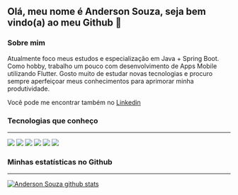 ## Olá, meu nome é Anderson Souza, seja bem vindo(a) ao meu Github 👋



### Sobre mim

Atualmente foco meus estudos e especialização em Java + Spring Boot. Como hobby, trabalho um pouco com desenvolvimento de Apps Mobile utilizando Flutter. Gosto muito de estudar novas tecnologias e procuro sempre aperfeiçoar meus conhecimentos para aprimorar minha produtividade.

Você pode me encontrar também no [Linkedin](https://www.linkedin.com/in/andersonpds/)



### Tecnologias que conheço

------

![](https://img.shields.io/badge/Linguagem-Java-blue?style=for-the-badge&logo=java) ![](https://img.shields.io/badge/Linguagem-Typescript-blue?style=for-the-badge&logo=typescript) ![](https://img.shields.io/badge/Linguagem-Javascript-blue?style=for-the-badge&logo=javascript) ![](https://img.shields.io/badge/Frontend-React-blue?style=for-the-badge&logo=react) ![](https://img.shields.io/badge/Mobile-Flutter-blue?style=for-the-badge&logo=flutter) ![](https://img.shields.io/badge/Linguagem-PHP-orange?style=for-the-badge&logo=php)



### Minhas estatísticas no Github

------

[![Anderson Souza github stats](https://github-readme-stats.vercel.app/api?username=anderson-souza&show_icons=true&theme=darcula&locale=pt-br)](https://github.com/anderson-souza/github-readme-stats)
